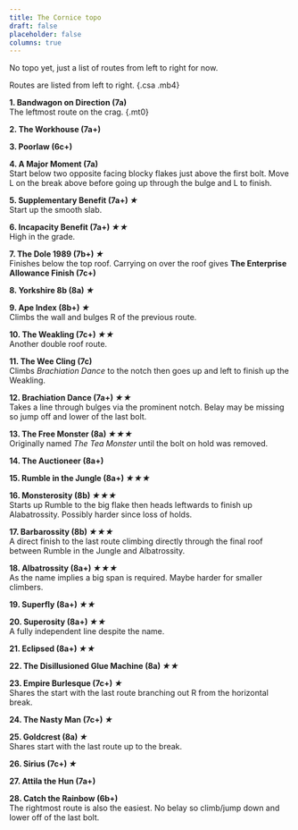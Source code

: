 ```yaml
---
title: The Cornice topo 
draft: false
placeholder: false
columns: true
---
```


No topo yet, just a list of routes from left to right for now.

Routes are listed from left to right.
{.csa .mb4}

**1\. Bandwagon on Direction (7a)**  
The leftmost route on the crag.
{.mt0}

**2\. The Workhouse (7a+)**

**3\. Poorlaw (6c+)**

**4\. A Major Moment (7a)**  
Start below two opposite facing blocky flakes just above the first bolt. Move L on the break above before going up through the bulge and L to finish.

**5\. Supplementary Benefit (7a+) *★***  
Start up the smooth slab.

**6\. Incapacity Benefit (7a+) *★★***  
High in the grade.

**7\. The Dole 1989 (7b+) *★***  
Finishes below the top roof. Carrying on over the roof gives **The Enterprise Allowance Finish (7c+)**

**8\. Yorkshire 8b (8a) *★***

**9\. Ape Index (8b+) *★***  
Climbs the wall and bulges R of the previous route.

**10\. The Weakling (7c+) *★★***  
Another double roof route.

**11\. The Wee Cling (7c)**  
Climbs *Brachiation Dance* to the notch then goes up and left to finish up the Weakling.

**12\. Brachiation Dance (7a+) *★★***  
Takes a line through bulges via the prominent notch. Belay may be missing so jump off and lower of the last bolt.

**13\. The Free Monster (8a) *★★★***  
Originally named *The Tea Monster* until the bolt on hold was removed.

**14\. The Auctioneer (8a+)**

**15\. Rumble in the Jungle (8a+) *★★★***

**16\. Monsterosity (8b) *★★★***  
Starts up Rumble to the big flake then heads leftwards to finish up Alabatrossity. Possibly harder since loss of holds.

**17\. Barbarossity (8b) *★★★***  
A direct finish to the last route climbing directly through the final roof between Rumble in the Jungle and Albatrossity.

**18\. Albatrossity (8a+) *★★★***  
As the name implies a big span is required. Maybe harder for smaller climbers.

**19\. Superfly (8a+) *★★***

**20\. Superosity (8a+) *★★***  
A fully independent line despite the name.

**21\. Eclipsed (8a+) *★★***

**22\. The Disillusioned Glue Machine (8a) *★★***

**23\. Empire Burlesque (7c+) *★***  
Shares the start with the last route branching out R from the horizontal break.

**24\. The Nasty Man (7c+) *★***

**25\. Goldcrest (8a) *★***  
Shares start with the last route up to the break.

**26\. Sirius (7c+) *★***

**27\. Attila the Hun (7a+)**

**28\. Catch the Rainbow (6b+)**  
The rightmost route is also the easiest. No belay so climb/jump down and lower off of the last bolt.
